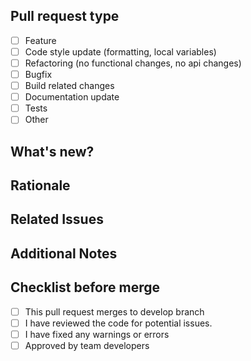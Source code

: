 ## Pull request type

<!-- What kind of change does this PR introduce? Mark the type by putting an "x" inside the brackets: -->

- [ ] Feature
- [ ] Code style update (formatting, local variables)
- [ ] Refactoring (no functional changes, no api changes)
- [ ] Bugfix
- [ ] Build related changes
- [ ] Documentation update
- [ ] Tests
- [ ] Other

## What's new?

<!-- Please provide a brief description of the changes in this pull request. -->

## Rationale

<!-- Please explain the rationale for your changes -->

## Related Issues

<!-- If this pull request is related to any issues, please specify links here. -->

## Additional Notes

<!-- Include any additional information or context that might be helpful for reviewers. -->

## Checklist before merge

<!-- Please check all items as completed before merge by putting an "x" inside the brackets: -->

- [ ] This pull request merges to develop branch
- [ ] I have reviewed the code for potential issues.
- [ ] I have fixed any warnings or errors
- [ ] Approved by team developers
